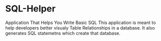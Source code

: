 # SQL-Helper
Application That Helps You Write Basic SQL
This application is meant to help developers better visualy Table Relationships in a database.
It also generates SQL statemetns which create that database.
